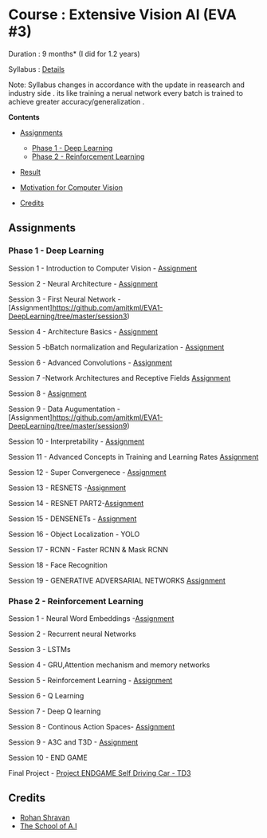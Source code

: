 # Course : Extensive Vision AI (EVA #3)

Duration : 9 months* (I did for 1.2 years)

Syllabus : [Details](https://theschoolof.ai/#details)

Note: Syllabus changes in accordance with the update in reasearch and industry side . its like training a nerual network every batch is trained to achieve greater accuracy/generalization .

**Contents**

- [Assignments](#Assignments)      
   * [Phase 1 - Deep Learning ](#Phase-1---Deep-Learning)
   * [Phase 2 - Reinforcement Learning](#Phase-2---Reinforcement-Learning)

- [Result](#Result)
- [Motivation for Computer Vision](#Motivation-for-Computer-Vision)
- [Credits](#Credits)


## Assignments

### Phase 1 - Deep Learning 

Session 1 - Introduction to Computer Vision - [Assignment](https://github.com/amitkml/EVA1-DeepLearning/assignments/tree/master/project1)

Session 2 - Neural Architecture - [Assignment](https://github.com/amitkml/EVA1-DeepLearning/tree/master/session2)

Session 3 - First Neural Network - [Assignment]https://github.com/amitkml/EVA1-DeepLearning/tree/master/session3)

Session 4 - Architecture Basics - [Assignment](https://github.com/amitkml/EVA1-DeepLearning/tree/master/session4)

Session 5 -bBatch normalization and Regularization - [Assignment](https://github.com/amitkml/EVA1-DeepLearning/tree/master/session5)

Session 6 - Advanced Convolutions - [Assignment](https://github.com/amitkml/EVA1-DeepLearning/tree/master/session6)

Session 7 -Network Architectures and Receptive Fields [Assignment](https://github.com/amitkml/EVA1-DeepLearning/tree/master/session7)

Session 8 - [Assignment](https://github.com/amitkml/EVA1-DeepLearning/assignments/tree/master/session8)

Session 9 - Data Augumentation - [Assignment]https://github.com/amitkml/EVA1-DeepLearning/tree/master/session9)

Session 10 - Interpretability - [Assignment](https://github.com/amitkml/EVA1-DeepLearning/tree/master/session10)

Session 11 - Advanced Concepts in Training and Learning Rates [Assignment](https://github.com/amitkml/EVA1-DeepLearning/tree/master/session11)

Session 12 - Super Convergenece - [Assignment](https://github.com/amitkml/EVA1-DeepLearning/tree/master/session12)

Session 13 - RESNETS -[Assignment](https://github.com/amitkml/EVA1-DeepLearning/tree/master/session13)

Session 14 - RESNET PART2-[Assignment](https://github.com/amitkml/EVA1-DeepLearning/tree/master/session14)

Session 15 - DENSENETs - [Assignment](https://github.com/amitkml/EVA1-DeepLearning/tree/master/session15)

Session 16 - Object Localization - YOLO

Session 17 - RCNN - Faster RCNN & Mask RCNN

Session 18 - Face Recognition

Session 19 - GENERATIVE ADVERSARIAL NETWORKS [Assignment](https://github.com/amitkml/EVA1-DeepLearning/tree/master/session10)

### Phase 2 - Reinforcement Learning

Session 1 - Neural Word Embeddings -[Assignment](https://github.com/amitkml/EVA1-DeepLearning/tree/master/phase2_session1)

Session 2 - Recurrent neural Networks 

Session 3 - LSTMs 

Session 4 - GRU,Attention mechanism and memory networks

Session 5 - Reinforcement Learning - [Assignment](https://github.com/amitkml/EVA1-DeepLearning/tree/master/phase2_session5)

Session 6 - Q Learning

Session 7 - Deep Q learning

Session 8 - Continous Action Spaces- [Assignment](https://github.com/amitkml/EVA1-DeepLearning/tree/master/phase2_session8)

Session 9 - A3C and T3D - [Assignment](https://github.com/amitkml/EVA1-DeepLearning/tree/master/phase2_session9)

Session 10 - END GAME 

Final Project - [Project ENDGAME Self Driving Car - TD3](https://github.com/amitkml/EVA1-DeepLearning/tree/master/Project_Endgame)


## Credits 

* [Rohan Shravan](https://www.google.com/search?safe=active&sxsrf=ALeKk03ViVAZ5ek_9vHbQ4Lg7UXMqN-rMA%3A1592201626546&ei=mhHnXrL-IO-e4-EPq4GH8AU&q=Rohan+Shravan&oq=Rohan+Shravan&gs_lcp=CgZwc3ktYWIQAzIECCMQJzICCAAyBAgAEB4yBAgAEB4yBAgAEB4yBAgAEB4yBAgAEB4yBggAEAUQHjIECAAQHjoECAAQRzoHCCMQsAIQJzoECAAQDToGCAAQDRAeUKObBVjFswVg_bcFaABwAXgAgAGmAogB6gWSAQUwLjMuMZgBAKABAaoBB2d3cy13aXo&sclient=psy-ab&ved=0ahUKEwiys_GilYPqAhVvzzgGHavAAV4Q4dUDCAw&uact=5) 
* [The School of A.I ](https://theschoolof.ai/)


